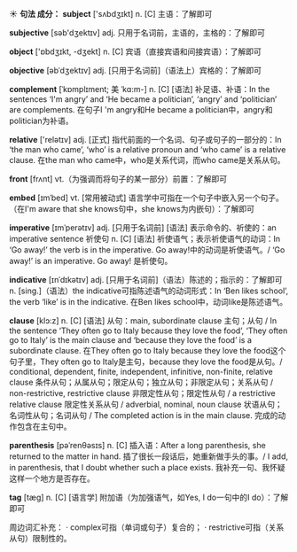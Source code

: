 ☀ <span class="category">**句法 成分：**</span>
<span class="vocabulary">**subject**</span> ['sʌbdӡɪkt] 
<span class="definition">n. [C] 主语：</span>了解即可

<span class="vocabulary">**subjective**</span> [səb'dӡektɪv] 
<span class="definition">adj. 只用于名词前，主语的，主格的：</span>了解即可

<span class="vocabulary">**object**</span> ['ɒbdʒɪkt, -dʒekt] 
<span class="definition">n. [C] 宾语（直接宾语和间接宾语）：</span>了解即可
           
<span class="vocabulary">**objective**</span> [əbˈdʒektɪv]
<span class="definition">adj. [只用于名词前]（语法上）宾格的：</span>了解即可
           
<span class="vocabulary">**complement**</span> [ˈkɒmplɪment; 美 ˈkɑ:m-]
<span class="definition">n. [C] [语法] 补足语、补语：</span>In the sentences ‘I'm angry’ and ‘He became a politician’, ‘angry’ and ‘politician’ are complements. 在句子I 'm angry和He became a politician中，angry和politician为补语。

<span class="vocabulary">**relative**</span> ['relətɪv] 
<span class="definition">adj. [正式] 指代前面的一个名词、句子或句子的一部分的：</span>In ‘the man who came’, ‘who’ is a relative pronoun and ‘who came’ is a relative clause. 在the man who came中，who是关系代词，而who came是关系从句。

<span class="vocabulary">**front**</span> [frʌnt] 
<span class="definition">vt.（为强调而将句子的某一部分）前置：</span>了解即可
          
<span class="vocabulary">**embed**</span> [ɪmˈbed]
<span class="definition">vt. [常用被动式] 语言学中可指在一个句子中嵌入另一个句子。（在I'm aware that she knows句中，she knows为内嵌句）：</span>了解即可

<span class="vocabulary">**imperative**</span> [ɪmˈperətɪv]
<span class="definition">adj. [只用于名词前] [语法] 表示命令的、祈使的：</span>an imperative sentence 祈使句 <span class="definition">n. [C] [语法] 祈使语气；表示祈使语气的动词：</span>In ‘Go away!’ the verb is in the imperative. Go away!中的动词是祈使语气。/ ‘Go away!’ is an imperative. Go away! 是祈使句。
           
<span class="vocabulary">**indicative**</span> [ɪnˈdɪkətɪv]
<span class="definition">adj. [只用于名词前]（语法）陈述的；指示的：</span>了解即可 <span class="definition">n. [sing.]（语法）the indicative可指陈述语气的动词形式：</span>In ‘Ben likes school’, the verb ‘like’ is in the indicative. 在Ben likes school中，动词like是陈述语气。
           
<span class="vocabulary">**clause**</span> [klɔ:z]
<span class="definition">n. [C] [语法] 从句：</span>main, subordinate clause 主句；从句 / In the sentence ‘They often go to Italy because they love the food’, ‘They often go to Italy’ is the main clause and ‘because they love the food’ is a subordinate clause. 在They often go to Italy because they love the food这个句子里，They often go to Italy是主句，because they love the food是从句。/ conditional, dependent, finite, independent, infinitive, non-finite, relative clause 条件从句；从属从句；限定从句；独立从句；非限定从句；关系从句 / non-restrictive, restrictive clause 非限定性从句；限定性从句 / a restrictive relative clause 限定性关系从句 / adverbial, nominal, noun clause 状语从句；名词性从句；名词从句 / The completed action is in the main clause. 完成的动作包含在主句中。
           
<span class="vocabulary">**parenthesis**</span> [pəˈrenθəsɪs]
<span class="definition">n. [C] 插入语：</span>After a long parenthesis, she returned to the matter in hand. 插了很长一段话后，她重新做手头的事。/ I add, in parenthesis, that I doubt whether such a place exists. 我补充一句、我怀疑这样一个地方是否存在。
           
<span class="vocabulary">**tag**</span> [tæg]
<span class="definition">n. [C] [语言学] 附加语（为加强语气，如Yes, I do一句中的I do）：</span>了解即可

周边词汇补充：
· complex可指（单词或句子）复合的；
· restrictive可指（关系从句）限制性的。
